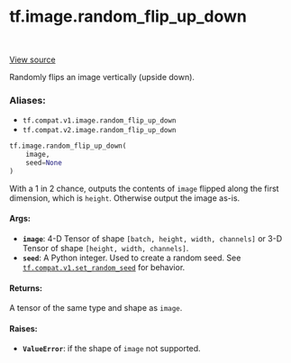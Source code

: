 <div itemscope itemtype="http://developers.google.com/ReferenceObject">
<meta itemprop="name" content="tf.image.random_flip_up_down" />
<meta itemprop="path" content="Stable" />
</div>

# tf.image.random_flip_up_down

<!-- Insert buttons -->

<table class="tfo-notebook-buttons tfo-api" align="left">
</table>

<a target="_blank" href="/code/stable/tensorflow/python/ops/image_ops_impl.py">View source</a>



<!-- Start diff -->
Randomly flips an image vertically (upside down).

### Aliases:

* `tf.compat.v1.image.random_flip_up_down`
* `tf.compat.v2.image.random_flip_up_down`


``` python
tf.image.random_flip_up_down(
    image,
    seed=None
)
```



<!-- Placeholder for "Used in" -->

With a 1 in 2 chance, outputs the contents of `image` flipped along the first
dimension, which is `height`.  Otherwise output the image as-is.

#### Args:


* <b>`image`</b>: 4-D Tensor of shape `[batch, height, width, channels]` or 3-D Tensor
  of shape `[height, width, channels]`.
* <b>`seed`</b>: A Python integer. Used to create a random seed. See
  <a href="../../tf/compat/v1/set_random_seed.md"><code>tf.compat.v1.set_random_seed</code></a> for behavior.


#### Returns:

A tensor of the same type and shape as `image`.


#### Raises:


* <b>`ValueError`</b>: if the shape of `image` not supported.